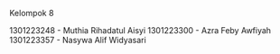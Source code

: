 Kelompok 8 

1301223248 - Muthia Rihadatul Aisyi
1301223300 - Azra Feby Awfiyah
1301223357 - Nasywa Alif Widyasari

